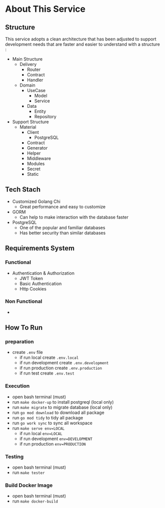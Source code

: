 # About This Service

## Structure
This service adopts a clean architecture that has been adjusted to support development needs that are faster and easier to understand with a structure :
  - Main Structure
    - Delivery
      - Router
      - Contract
      - Handler
    - Domain
      - UseCase
        - Model
        - Service
      - Data
        - Entity
        - Repository
  - Support Structure
    - Material
      - Client
        - PostgreSQL
      - Contract
      - Generator
      - Helper
      - Middleware
      - Modules
      - Secret
      - Static

## Tech Stach
  - Customized Golang Chi
    - Great performance and easy to customize
  - GORM
    - Can help to make interaction with the database faster
  - PostgreSQL
    - One of the popular and familiar databases
    - Has better security than similar databases

## Requirements System
  ### Functional
  - Authentication & Authorization
    - JWT Token
    - Basic Authentication
    - Http Cookies
  ### Non Functional
  - 

## How To Run
  ### preparation
  - create `.env` file
    - if run local create `.env.local`
    - if run development create `.env.development`
    - if run production create `.env.production`
    - if run test create `.env.test`

  ### Execution
  - open bash terminal (must)
  - run `make docker-up` to install postgreql (local only)
  - run `make migrate` to migrate database (local only)
  - run `go mod download` to download all package
  - run `go mod tidy` to tidy all package
  - run `go work sync` to sync all workspace
  - run `make serve env=LOCAL`
    - if run local `env=LOCAL`
    - if run development `env=DEVELOPMENT`
    - if run production `env=PRODUCTION`

  ### Testing
  - open bash terminal (must)
  - run `make tester`

  ### Build Docker Image
  - open bash terminal (must)
  - run `make docker-build`
